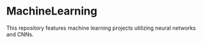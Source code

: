 # MachineLearning
 
This repository features machine learning projects utilizing neural networks and CNNs.
